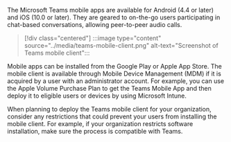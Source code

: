 The Microsoft Teams mobile apps are available for Android (4.4 or later) and iOS (10.0 or later). They are geared to on-the-go users participating in chat-based conversations, allowing peer-to-peer audio calls.

> [!div class="centered"]
> :::image type="content" source="../media/teams-mobile-client.png" alt-text="Screenshot of Teams mobile client":::

Mobile apps can be installed from the Google Play or Apple App Store. The mobile client is available through Mobile Device Management (MDM) if it is acquired by a user with an administrator account. For example, you can use the Apple Volume Purchase Plan to get the Teams Mobile App and then deploy it to eligible users or devices by using Microsoft Intune.

When planning to deploy the Teams mobile client for your organization, consider any restrictions that could prevent your users from installing the mobile client. For example, if your organization restricts software installation, make sure the process is compatible with Teams.
